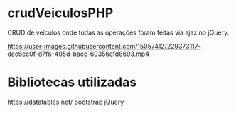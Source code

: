 # crudVeiculosPHP
CRUD de veículos onde todas as operações foram feitas via ajax no jQuery.

https://user-images.githubusercontent.com/15057412/229373117-dac6cc0f-d7f6-405d-bacc-69356efd6693.mp4

# Bibliotecas utilizadas
https://datatables.net/
bootstrap
jQuery
